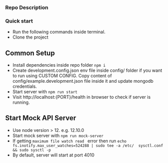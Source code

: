 ### Repo Description

### Quick start
 - Run the following commands inside terminal.
 - Clone the project
 
 ## Common Setup
 - Install dependencies inside repo folder ``` npm i ```
 - Create development.config.json env file inside config/ folder if you want to run using CUSTOM CONFIG. Copy content of config/example.development.json file inside it and update mongodb credentials. 
 - Start server with ``` npm run start ``` 
 - Visit http://localhost:{PORT}/health in browser to check if server is running.  
 

## Start Mock API Server
- Use node version > 12. e.g. 12.10.0
- Start mock server with ``` npm run mock-server ``` 
- If getting ```maximum file watch read ``` error then run ``` echo fs.inotify.max_user_watches=524288 | sudo tee -a /etc/  sysctl.conf && sudo sysctl -p ```
- By default, server will start at port 4010

